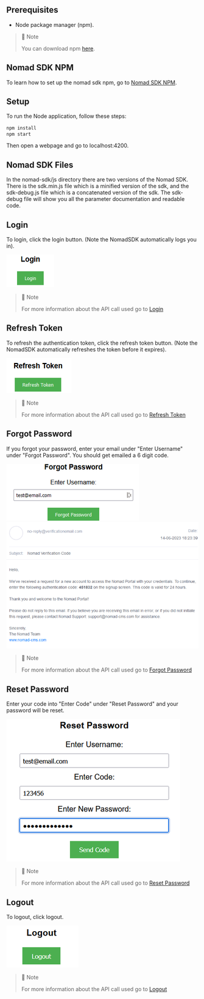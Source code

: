 ## Prerequisites

- Node package manager (npm).

> 📘 Note
> 
> You can download npm [here](https://nodejs.org/en/download).

## Nomad SDK NPM

To learn how to set up the nomad sdk npm, go to [Nomad SDK NPM](doc:nomad-sdk).

## Setup

To run the Node application, follow these steps:
```
npm install
npm start
```

Then open a webpage and go to localhost:4200.


## Nomad SDK Files

In the nomad-sdk/js directory there are two versions of the Nomad SDK. There is the sdk.min.js file which is a minified version of the sdk, and the sdk-debug.js file which is a concatenated version of the sdk. The sdk-debug file will show you all the parameter documentation and readable code.

## Login

To login, click the login button. (Note the NomadSDK automatically logs you in).

![](images/login.png)

> 📘 Note
> 
> For more information about the API call used go to [Login](ref:login-1)

## Refresh Token

To refresh the authentication token, click the refresh token button. (Note the NomadSDK automatically refreshes the token before it expires).

![](images/refresh-token.png)

> 📘 Note
> 
> For more information about the API call used go to [Refresh Token](ref:refresh)

## Forgot Password

If you forgot your password, enter your email under "Enter Username" under "Forgot Password". You should get emailed a 6 digit code.

![](images/forgot-password.png)
![](images/email.png)

> 📘 Note
> 
> For more information about the API call used go to [Forgot Password](ref:forgotpassword)

## Reset Password

Enter your code into "Enter Code" under "Reset Password" and your password will be reset.

![](images/reset-password.png)

> 📘 Note
> 
> For more information about the API call used go to [Reset Password](ref:resetpassword)

## Logout

To logout, click logout.

![](images/logout.png)

> 📘 Note
> 
> For more information about the API call used go to [Logout](ref:logout-1)